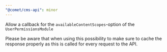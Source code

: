 ```yaml
---
"@comet/cms-api": minor
---
```


Allow a callback for the `availableContentScopes`-option of the `UserPermissionsModule`

Please be aware that when using this possibility to make sure to cache the
response properly as this is called for every request to the API.
